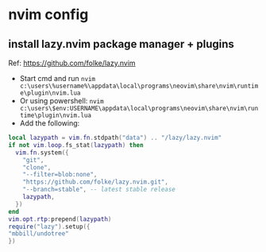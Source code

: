 # nvim config

## install lazy.nvim package manager + plugins

Ref: https://github.com/folke/lazy.nvim

- Start cmd and run `nvim c:\users\%username%\appdata\local\programs\neovim\share\nvim\runtime\plugin\nvim.lua`
- Or using powershell: `nvim c:\users\$env:USERNAME\appdata\local\programs\neovim\share\nvim\runtime\plugin\nvim.lua`
- Add the following:

```lua
local lazypath = vim.fn.stdpath("data") .. "/lazy/lazy.nvim"
if not vim.loop.fs_stat(lazypath) then
  vim.fn.system({
    "git",
    "clone",
    "--filter=blob:none",
    "https://github.com/folke/lazy.nvim.git",
    "--branch=stable", -- latest stable release
    lazypath,
  })
end
vim.opt.rtp:prepend(lazypath)
require("lazy").setup({
"mbbill/undotree"
})
```

